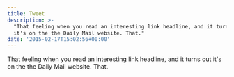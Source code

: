 ```yaml
---
title: Tweet
description: >-
  "That feeling when you read an interesting link headline, and it turns out
  it's on the the Daily Mail website. That."
date: '2015-02-17T15:02:56+00:00'
---
```

That feeling when you read an interesting link headline, and it turns out it's on the the Daily Mail website. That.
